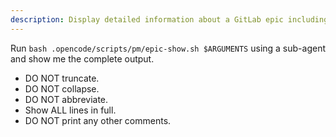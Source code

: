 ```yaml
---
description: Display detailed information about a GitLab epic including all tasks, progress, and dependencies
---
```


Run `bash .opencode/scripts/pm/epic-show.sh $ARGUMENTS` using a sub-agent and show me the complete output.

- DO NOT truncate.
- DO NOT collapse.
- DO NOT abbreviate.
- Show ALL lines in full.
- DO NOT print any other comments.
